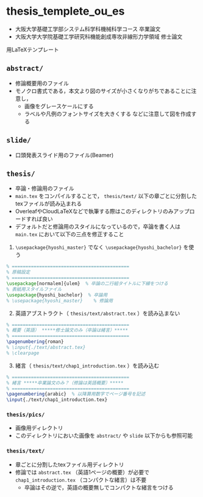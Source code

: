 # thesis_templete_ou_es

- 大阪大学基礎工学部システム科学科機械科学コース 卒業論文
- 大阪大学大学院基礎工学研究科機能創成専攻非線形力学領域 修士論文

用LaTeXテンプレート

## `abstract/`

- 修論概要用のファイル
- モノクロ書式である，本文より図のサイズが小さくなりがちであることに注意し，
  - 画像をグレースケールにする
  - ラベルや凡例のフォントサイズを大きくする
  などに注意して図を作成する

## `slide/`

- 口頭発表スライド用のファイル(Beamer)

## `thesis/`

- 卒論・修論用のファイル
- `main.tex` をコンパイルすることで， `thesis/text/` 以下の章ごとに分割したtexファイルが読み込まれる
- OverleafやCloudLaTeXなどで執筆する際はこのディレクトリのみアップロードすれば良い
- デフォルトだと修論用のスタイルになっているので，卒論を書く人は `main.tex` において以下の三点を修正すること

1. `\usepackage{hyoshi_master}` でなく `\usepackage{hyoshi_bachelor}` を使う

```LaTeX
% ===========================================
% 原稿設定
% ===========================================
\usepackage[normalem]{ulem}  % 卒論の二行組タイトルに下線をつける
% 表紙用スタイルファイル
\usepackage{hyoshi_bachelor}  % 卒論用
% \usepackage{hyoshi_master}    % 修論用
```

2. 英語アブストラクト（ `thesis/text/abstract.tex` ）を読み込まない

```LaTeX
% ===========================================
% 概要（英語） *****修士論文のみ（卒論は緒言）*****
% ===========================================
\pagenumbering{roman}
% \input{./text/abstract.tex}
% \clearpage
```

3. 緒言（ `thesis/text/chap1_introduction.tex` ）を読み込む

```LaTeX
% ===========================================
% 緒言 *****卒業論文のみ？（修論は英語概要）*****
% ===========================================
\pagenumbering{arabic}  % 以降算用数字でページ番号を記述
\input{./text/chap1_introduction.tex}
```

### `thesis/pics/`

- 画像用ディレクトリ
- このディレクトリにおいた画像を `abstract/` や `slide` 以下からも参照可能

### `thesis/text/`

- 章ごとに分割したtexファイル用ディレクトリ
- 修論では `abstract.tex` （英語1ページの概要）が必要で `chap1_introduction.tex` （コンパクトな緒言）は不要
  - 卒論はその逆で，英語の概要無しでコンパクトな緒言をつける
